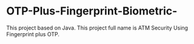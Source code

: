 # OTP-Plus-Fingerprint-Biometric-
This project based on Java. This project full name is ATM Security Using Fingerprint plus OTP.
